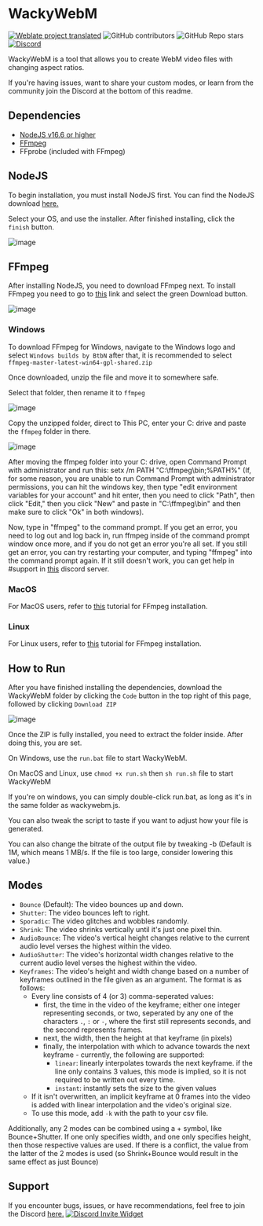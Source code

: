 # WackyWebM

[![Weblate project translated](https://img.shields.io/weblate/progress/wackywebm?server=https%3A%2F%2Ftranslate.kiaibot.com&style=for-the-badge)](https://translate.kiaibot.com/projects/wackywebm/wackywebm)
![GitHub contributors](https://img.shields.io/github/contributors/oirnoir/wackywebm?style=for-the-badge)
![GitHub Repo stars](https://img.shields.io/github/stars/oirnoir/wackywebm?style=for-the-badge)
[![Discord](https://img.shields.io/discord/1003791722574266488?style=for-the-badge)](https://discord.gg/wackywebm)


WackyWebM is a tool that allows you to create WebM video files with changing aspect ratios.

If you're having issues, want to share your custom modes, or learn from the community join the Discord at the bottom of this readme.

## Dependencies

- [NodeJS v16.6 or higher](https://nodejs.org/en/download/)
- [FFmpeg](https://ffmpeg.org/download.html)
- FFprobe (included with FFmpeg)

## NodeJS

To begin installation, you must install NodeJS first. You can find the NodeJS download [here.](https://nodejs.org/en/download)

Select your OS, and use the installer. After finished installing, click the `finish` button.

![image](https://user-images.githubusercontent.com/69131802/182696287-ae753806-0946-4742-9f73-2cb4d1ee78f2.png)

## FFmpeg

After installing NodeJS, you need to download FFmpeg next. To install FFmpeg you need to go to [this](https://ffmpeg.org) link and select the green Download button.

![image](https://user-images.githubusercontent.com/69131802/182697226-0a60be60-8a6d-433b-bc91-2627266f6058.png)

### Windows

To download FFmpeg for Windows, navigate to the Windows logo and select `Windows builds by BtbN` after that, it is recommended to select `ffmpeg-master-latest-win64-gpl-shared.zip`

Once downloaded, unzip the file and move it to somewhere safe.

Select that folder, then rename it to `ffmpeg`

![image](https://user-images.githubusercontent.com/69131802/182937764-c2a842b4-f96e-4b09-b9f4-ac8896b2d38e.png)

Copy the unzipped folder, direct to This PC, enter your C: drive and paste the `ffmpeg` folder in there.

![image](https://user-images.githubusercontent.com/69131802/182937173-231ae1dd-19b2-4551-9f9f-228cc353b0f8.png)

After moving the ffmpeg folder into your C: drive, open Command Prompt with administrator and run this: setx /m PATH "C:\ffmpeg\bin;%PATH%" (If, for some reason, you are unable to run Command Prompt with administrator permissions, you can hit the windows key, then type "edit environment variables for your account" and hit enter, then you need to click "Path", then click "Edit," then you click "New" and paste in "C:\ffmpeg\bin" and then make sure to click "Ok" in both windows).

Now, type in "ffmpeg" to the command prompt. If you get an error, you need to log out and log back in, run ffmpeg inside of the command prompt window once more, and if you do not get an error you're all set. If you still get an error, you can try restarting your computer, and typing "ffmpeg" into the command prompt again. If it still doesn't work, you can get help in #support in [this](https://discord.gg/TmyJfq49AP) discord server.

### MacOS

For MacOS users, refer to [this](https://bbc.github.io/bbcat-orchestration-docs/installation-mac-manual/) tutorial for FFmpeg installation.

### Linux

For Linux users, refer to [this](https://www.tecmint.com/install-ffmpeg-in-linux/) tutorial for FFmpeg installation.

## How to Run

After you have finished installing the dependencies, download the WackyWebM folder by clicking the `Code` button in the top right of this page, followed by clicking `Download ZIP`

![image](https://user-images.githubusercontent.com/69131802/182936318-d3c542bc-99a6-4f01-91e0-944c4e9bc0b0.png)

Once the ZIP is fully installed, you need to extract the folder inside. After doing this, you are set.

On Windows, use the `run.bat` file to start WackyWebM.

On MacOS and Linux, use `chmod +x run.sh` then `sh run.sh` file to start WackyWebM

If you're on windows, you can simply double-click run.bat, as long as it's in the same folder as wackywebm.js.

You can also tweak the script to taste if you want to adjust how your file is generated.

You can also change the bitrate of the output file by tweaking -b (Default is 1M, which means 1 MB/s. If the file is too large, consider lowering this value.)

## Modes

- `Bounce` (Default): The video bounces up and down.
- `Shutter`: The video bounces left to right.
- `Sporadic`: The video glitches and wobbles randomly.
- `Shrink`: The video shrinks vertically until it's just one pixel thin.
- `AudioBounce`: The video's vertical height changes relative to the current audio level verses the highest within the video.
- `AudioShutter`: The video's horizontal width changes relative to the current audio level verses the highest within the video.
- `Keyframes`: The video's height and width change based on a number of keyframes outlined in the file given as an argument. The format is as follows:
  - Every line consists of 4 (or 3) comma-seperated values:
    - first, the time in the video of the keyframe; either one integer representing seconds, or two, seperated by any one of the characters `.`, `:` or `-`, where the first still represents seconds, and the second represents frames.
    - next, the width, then the height at that keyframe (in pixels)
    - finally, the interpolation with which to advance towards the next keyframe - currently, the following are supported:
      - `linear`: linearly interpolates towards the next keyframe. if the line only contains 3 values, this mode is implied, so it is not required to be written out every time.
      - `instant`: instantly sets the size to the given values
  - If it isn't overwritten, an implicit keyframe at 0 frames into the video is added with linear interpolation and the video's original size.
  - To use this mode, add `-k` with the path to your csv file.

Additionally, any 2 modes can be combined using a + symbol, like Bounce+Shutter. If one only specifies width, and one only specifies height, then those respective values are used. If there is a conflict, the value from the latter of the 2 modes is used (so Shrink+Bounce would result in the same effect as just Bounce)

## Support

If you encounter bugs, issues, or have recommendations, feel free to join the Discord [here.](https://discord.gg/TmyJfq49AP)
[![Discord Invite Widget](https://invidget.switchblade.xyz/EdrqJ6AMKF)](https://discord.gg/EdrqJ6AMKF)
